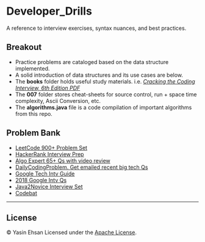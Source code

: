 # Developer_Drills
A reference to interview exercises, syntax nuances, and best practices.

## Breakout
  - Practice problems are cataloged based on the data structure implemented.
  - A solid introduction of data structures and its use cases are below.
  - The **books** folder holds useful study materials. i.e. *[Cracking the Coding Interview, 6th Edition PDF](/books/Cracking%20the%20Coding%20Interview%2C%206th%20Edition%20189%20Programming%20Questions%20and%20Solutions.pdf)*
  - The **007** folder stores cheat-sheets for source control, run + space time complexity, Ascii Conversion, etc.
  - The **algorithms.java** file is a code compilation of important algorithms from this repo. 

## Problem Bank
- [LeetCode 900+ Problem Set](https://leetcode.com/problemset/all/) 
- [HackerRank Interview Prep](https://www.hackerrank.com/interview/interview-preparation-kit?h_l=domains&h_r=hrw&utm_source=hrwCandidateFeedback)
- [Algo Expert 65+ Qs with video review](https://www.algoexpert.io/)
- [DailyCodingProblem. Get emailed recent big tech Qs](https://www.dailycodingproblem.com/)
- [Google Tech Intv Guide](https://techdevguide.withgoogle.com)
- [2018 Google Intv Qs](https://aonecode.com/google-interview-questions)
- [Java2Novice Interview Set](http://www.java2novice.com/java-interview-questions/)
- [Codebat](https://codingbat.com/java)

***

## License
© Yasin Ehsan
Licensed under the [Apache License](LICENSE).
